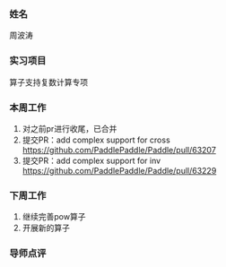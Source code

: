 ### 姓名

周波涛

### 实习项目

算子支持复数计算专项

### 本周工作

1. 对之前pr进行收尾，已合并
2. 提交PR：add complex support for cross https://github.com/PaddlePaddle/Paddle/pull/63207
3. 提交PR：add complex support for inv https://github.com/PaddlePaddle/Paddle/pull/63229

### 下周工作

1. 继续完善pow算子
2. 开展新的算子

### 导师点评

